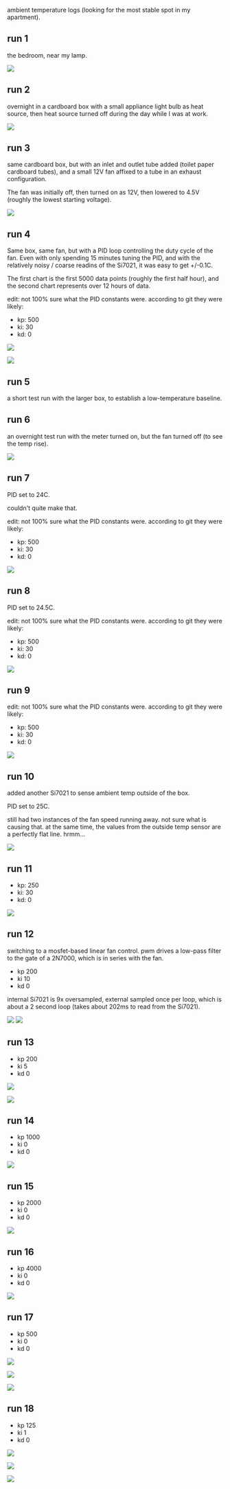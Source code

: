 ambient temperature logs (looking for the most stable spot in my apartment).

## run 1

the bedroom, near my lamp.

![](run1-1521100465/chart.png)


## run 2

overnight in a cardboard box with a small appliance light bulb as heat source, then heat source turned off during the day while I was at work.

![](run2-1521179085/chart.png)


## run 3

same cardboard box, but with an inlet and outlet tube added (toilet paper cardboard tubes),
and a small 12V fan affixed to a tube in an exhaust configuration.

The fan was initially off, then turned on as 12V, then lowered to 4.5V (roughly the lowest starting voltage).


![](run3-1521264354/chart.png)

## run 4

Same box, same fan, but with a PID loop controlling the duty cycle of the fan.  Even with only spending 15 minutes tuning the PID, and with the relatively noisy / coarse readins of the Si7021, it was easy to get +/-0.1C.

The first chart is the first 5000 data points (roughly the first half hour), and the second chart represents over 12 hours of data.

edit: not 100% sure what the PID constants were.  according to git they were likely:
- kp: 500
- ki: 30
- kd: 0

![](run4-1521470249/chart.png)


![](run4-1521470249/chart2.png)


## run 5

a short test run with the larger box, to establish a low-temperature baseline.


## run 6

an overnight test run with the meter turned on, but the fan turned off (to see the temp rise).

![](run6-1521530629/chart.png)

## run 7

PID set to 24C.

couldn't quite make that.

edit: not 100% sure what the PID constants were.  according to git they were likely:
- kp: 500
- ki: 30
- kd: 0


![](run7-1521553757/chart.png)


## run 8

PID set to 24.5C.

edit: not 100% sure what the PID constants were.  according to git they were likely:
- kp: 500
- ki: 30
- kd: 0

![](run8-1521556808/chart.png)


## run 9

edit: not 100% sure what the PID constants were.  according to git they were likely:
- kp: 500
- ki: 30
- kd: 0

![](run9-1521587227/chart.png) 

## run 10

added another Si7021 to sense ambient temp outside of the box.

PID set to 25C.

still had two instances of the fan speed running away.  not sure what is causing that.  at the same time, the values from the outside temp sensor are a perfectly flat line.  hrmm...

![](run10-1522111226/chart.png)


## run 11

- kp: 250
- ki: 30
- kd: 0

![](run11-1522128944/chart.png)

## run 12

switching to a mosfet-based linear fan control.  pwm drives a low-pass filter to the gate of a 2N7000, which is in series with the fan.

* kp 200
* ki 10
* kd 0

internal Si7021 is 9x oversampled, external sampled once per loop, which is about a 2 second loop (takes about 202ms to read from the Si7021).

![](run12-1522136535/chart1.png)
![](run12-1522136535/chart2.png)


## run 13

* kp 200
* ki 5
* kd 0

![](run13-1522161596/chart1.png)

![](run13-1522161596/chart2.png)


## run 14

* kp 1000
* ki 0
* kd 0

![](run14-1522194978/chart.png)


## run 15

* kp 2000
* ki 0
* kd 0

![](run15-1522201679/chart.png)

## run 16

* kp 4000
* ki 0
* kd 0

![](run16-1522212234/chart.png)

## run 17

* kp 500
* ki 0
* kd 0

![](run17-1522280986/chart1.png)

![](run17-1522280986/chart2.png)

![](run17-1522280986/chart3.png)

## run 18

* kp 125
* ki 1
* kd 0

![](run18-1522419216/chart1.png)

![](run18-1522419216/chart2.png)

![](run18-1522419216/chart3.png)
